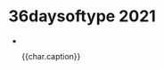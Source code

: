 <script setup>
    import { ref } from 'vue'
    import { withBase } from 'vitepress';
    const baseUrl = "/img/36daysoftype_2021/";
    const chars = ref([
        { name: "a", caption: 'A is for the art of ways and byways'},
        { name: "b", caption: 'B is for the bus station at the edge of the world'},
        { name: "c", caption: 'C is for a crematorium for imaginary friends'},
        { name: "d", caption: 'D is for the desert filled with dust and moths'},
        { name: "e", caption: 'E is for the envy that smells like rot'},
        { name: "f", caption: 'F is for fungus that waking up the dead'},
        { name: "g", caption: 'G is for ghosts of a family tree'},
        { name: "h", caption: 'H is for habits that die hard'},
        { name: "i", caption: 'I is for immaturity of desires'},
        { name: "j", caption: 'J is for jars filled with formaldehyde'},
        { name: "k", caption: 'K is for kinks that involve smoke and mirrors'},
        { name: "l", caption: 'L is for larva swarming under the bark'},
        { name: "m", caption: 'M is for a monopoly on production and distribution of cursed videotapes'}, // edit
        { name: "n", caption: 'N is for nails that pierce a straw doll'}, // maybe
        { name: "o", caption: 'O is for owls that smoke pot'},
        { name: "p", caption: 'P is for paperwork mandatory for time travel'},
        { name: "q", caption: 'Q is for the quest for happiness'},
        { name: "r", caption: 'R is for robots that have feelings'},
        { name: "s", caption: 'S is for serotonin saved for a rainy day'},
        { name: "t", caption: 'T is for a talent show with faked authenticity'}, // edit
        { name: "u", caption: 'U is for union of week and cowardly'},
        { name: "v", caption: 'V is for vampires that suck blood but are also vegan'}, // edit
        { name: "w", caption: 'W is for water that tastes funny'},
        { name: "x", caption: 'X is for the ex that can’t let go'},
        { name: "y", caption: 'Y is for yesterday that is non-refundable'},
        { name: "z", caption: 'Z is for zombies in a human resources department'},
        { name: "0", caption: '0 is for zero chances to beat aging'}, // edit
        { name: "1", caption: '1 is for one heart to swallow'}, // edit
        { name: "2", caption: '2 is for two snakes eating each other'},
        { name: "3", caption: '3 is for three weavers hosting an interdimensional tv-show'}, //edit
        { name: "4", caption: '4 is for four horsemen banned from driving'}, // edit
        { name: "5", caption: '5 is for five fingers of a corpse for crows to feast on'}, //edit
        { name: "6", caption: '6 is for six feet to burry previous version of yourself'}, //edit
        { name: "7", caption: '7 is for seven spikes on a crown of blind king'}, // edit
        { name: "8", caption: '8 is for eight juicy moths in the jar'}, //edit
        { name: "9", caption: '9 is for nine doors hidden deep in the woods'}, //edit
    ]);
    const imageSource = "./img/36daysoftype_2021/a.svg";
</script>

# 36daysoftype 2021

<ul class="font-gallery">
    <li v-for="char in chars">
        <img :src='baseUrl + char.name + ".svg"'/>
        <p>{{char.caption}}</p>
    </li>
</ul>

<style lang="scss">
    @use '.vitepress/theme/scss/font-gallery';
</style>
